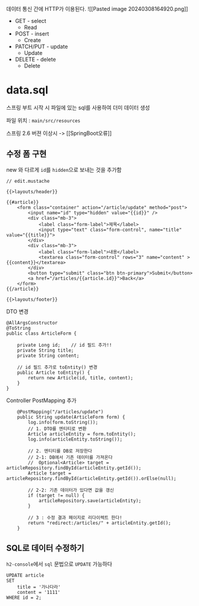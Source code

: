 

데이터 통신 간에 HTTP가 이용된다.
![[Pasted image 20240308164920.png]]
- GET - select
	- Read
- POST - insert
	- Create
- PATCH/PUT - update
	- Update
- DELETE - delete
	- Delete


# data.sql

스프링 부트 시작 시 파일에 있는 sql를 사용하여 더미 데이터 생성 

파일 위치 : `main/src/resources` 

스프링 2.6 버젼 이상시 -> [[SpringBoot오류]]



## 수정 폼 구현

new 와 다르게 `id`를 `hidden`으로 보내는 것을 추가함 
```
// edit.mustache

{{>layouts/header}}

{{#article}}
    <form class="container" action="/article/update" method="post">
        <input name="id" type="hidden" value="{{id}}" />
        <div class="mb-3">
            <label class="form-label">제목</label>
            <input type="text" class="form-control", name="title" value="{{title}}">
        </div>
        <div class="mb-3">
            <label class="form-label">내용</label>
            <textarea class="form-control" rows="3" name="content" >{{content}}</textarea>
        </div>
        <button type="submit" class="btn btn-primary">Submit</button>
        <a href="/articles/{{article.id}}">Back</a>
    </form>
{{/article}}

{{>layouts/footer}}
```

DTO 변경
```
@AllArgsConstructor
@ToString
public class ArticleForm {

    private Long id;    // id 필드 추가!!
    private String title;
    private String content;

    // id 필드 추가로 toEntity() 변경
    public Article toEntity() {
        return new Article(id, title, content);
    }
}
```

Controller PostMapping 추가
```
    @PostMapping("/articles/update")
    public String update(ArticleForm form) {
        log.info(form.toString());
        // 1. DTO를 엔티티로 변환
        Article articleEntity = form.toEntity();
        log.info(articleEntity.toString());

        // 2. 엔티티를 DB로 저장한다
        // 2-1: DB에서 기존 데이터를 가져온다
        //  Optional<Article> target = articleRepository.findById(articleEntity.getId());
        Article target = articleRepository.findById(articleEntity.getId()).orElse(null);

        // 2-2: 기존 데이터가 있다면 값을 갱신
        if (target != null) {
            articleRepository.save(articleEntity);
        }

        // 3 : 수정 결과 페이지로 리다이렉트 한다!
        return "redirect:/articles/" + articleEntity.getId();
    }
```

## SQL로 데이터 수정하기

`h2-console`에서 `sql` 문법으로 `UPDATE` 가능하다

```
UPDATE article
SET
	title = '가나다라'
	content = '1111'
WHERE id = 2;
```
